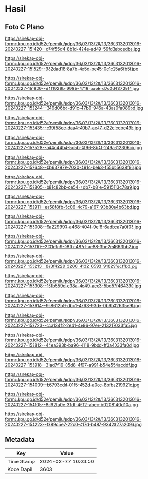 # Hasil

## Foto C Plano

https://sirekap-obj-formc.kpu.go.id/d52e/pemilu/pdpr/36/03/13/20/13/3603132013016-20240227-151420--d74f55d4-8b1d-424e-ad49-59fd3ebcedbe.jpg

https://sirekap-obj-formc.kpu.go.id/d52e/pemilu/pdpr/36/03/13/20/13/3603132013016-20240227-151529--982dad18-8a7b-4e5d-be45-0c1c25a6fb5f.jpg

https://sirekap-obj-formc.kpu.go.id/d52e/pemilu/pdpr/36/03/13/20/13/3603132013016-20240227-151629--d4f1926b-9985-4716-aaeb-d7c0d43725f4.jpg

https://sirekap-obj-formc.kpu.go.id/d52e/pemilu/pdpr/36/03/13/20/13/3603132013016-20240227-152244--349d06bd-d91c-47b9-946a-43aa0fa089bd.jpg

https://sirekap-obj-formc.kpu.go.id/d52e/pemilu/pdpr/36/03/13/20/13/3603132013016-20240227-152435--c39f58ee-daa4-40b7-ae47-d22cfccbc49b.jpg

https://sirekap-obj-formc.kpu.go.id/d52e/pemilu/pdpr/36/03/13/20/13/3603132013016-20240227-152528--a44c44b4-5c5b-4f96-8b4f-249a612306cb.jpg

https://sirekap-obj-formc.kpu.go.id/d52e/pemilu/pdpr/36/03/13/20/13/3603132013016-20240227-152648--0b637979-7030-491c-beb3-f55bb5638f96.jpg

https://sirekap-obj-formc.kpu.go.id/d52e/pemilu/pdpr/36/03/13/20/13/3603132013016-20240227-152805--b81c82bb-ce54-4db7-b81e-5915113c78a9.jpg

https://sirekap-obj-formc.kpu.go.id/d52e/pemilu/pdpr/36/03/13/20/13/3603132013016-20240227-152911--ea58f8fb-5c06-4d79-a167-93b80a4b63bd.jpg

https://sirekap-obj-formc.kpu.go.id/d52e/pemilu/pdpr/36/03/13/20/13/3603132013016-20240227-153008--9a229993-a468-404f-9ef6-6adbca7a0f03.jpg

https://sirekap-obj-formc.kpu.go.id/d52e/pemilu/pdpr/36/03/13/20/13/3603132013016-20240227-153110--2f01e1c9-08fb-487d-ae88-3be2e4663bb2.jpg

https://sirekap-obj-formc.kpu.go.id/d52e/pemilu/pdpr/36/03/13/20/13/3603132013016-20240227-153213--8a3f4229-3200-4132-8593-91829fecffb3.jpg

https://sirekap-obj-formc.kpu.go.id/d52e/pemilu/pdpr/36/03/13/20/13/3603132013016-20240227-153308--16fb559d-c38a-4c49-aee3-5bd57f464390.jpg

https://sirekap-obj-formc.kpu.go.id/d52e/pemilu/pdpr/36/03/13/20/13/3603132013016-20240227-153614--9a8612b9-dbc1-4763-93de-0b9b32635e9f.jpg

https://sirekap-obj-formc.kpu.go.id/d52e/pemilu/pdpr/36/03/13/20/13/3603132013016-20240227-153723--cca134f2-2e41-4e96-97ee-213217033fa5.jpg

https://sirekap-obj-formc.kpu.go.id/d52e/pemilu/pdpr/36/03/13/20/13/3603132013016-20240227-153812--44ea393b-ba96-4118-9bdd-ff3a4033fa0d.jpg

https://sirekap-obj-formc.kpu.go.id/d52e/pemilu/pdpr/36/03/13/20/13/3603132013016-20240227-153918--31ad7f19-05d8-4f07-a991-b54e554acddf.jpg

https://sirekap-obj-formc.kpu.go.id/d52e/pemilu/pdpr/36/03/13/20/13/3603132013016-20240227-154009--b6793cdd-01f5-452d-a0cc-8bfba219921c.jpg

https://sirekap-obj-formc.kpu.go.id/d52e/pemilu/pdpr/36/03/13/20/13/3603132013016-20240227-154105--8d92fa0e-31df-4612-abec-b0208140d10a.jpg

https://sirekap-obj-formc.kpu.go.id/d52e/pemilu/pdpr/36/03/13/20/13/3603132013016-20240227-154223--f889c5e7-22c0-417d-b487-9342827a2096.jpg


## Metadata

| Key        | Value               |
| ---------- | ------------------- |
| Time Stamp | 2024-02-27 16:03:50 |
| Kode Dapil | 3603                |



